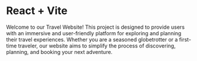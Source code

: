 # React + Vite

Welcome to our Travel Website! This project is designed to provide users with an immersive and user-friendly platform for exploring and planning their travel experiences. Whether you are a seasoned globetrotter or a first-time traveler, our website aims to simplify the process of discovering, planning, and booking your next adventure.
